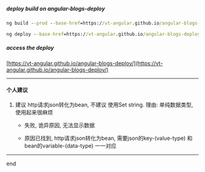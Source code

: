 
##### deploy build on angular-blogs-deploy

```cmd
ng build --prod --base-href=https://vt-angular.github.io/angular-blogs-deploy/
```


```cmd
ng deploy --base-href=https://vt-angular.github.io/angular-blogs-deploy/ --repo=https://github.com/vt-angular/angular-blogs-deploy.git


```

##### access the deploy

[https://vt-angular.github.io/angular-blogs-deploy/](https://vt-angular.github.io/angular-blogs-deploy/)

---

#### 个人建议

1. 建议 http请求json转化为bean, 不建议 使用Set<string> string. 理由: 单纯数据类型, 使用起来很麻烦
    
    - 失败, 诡异原因, 无法显示数据
    
    - 原因已找到, http请求json转化为bean, 需要json的key-(value-type) 和bean的variable-(data-type) 一一对应


---
end
